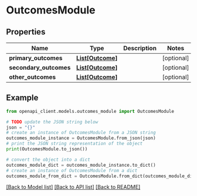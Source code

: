 # OutcomesModule


## Properties

Name | Type | Description | Notes
------------ | ------------- | ------------- | -------------
**primary_outcomes** | [**List[Outcome]**](Outcome.md) |  | [optional] 
**secondary_outcomes** | [**List[Outcome]**](Outcome.md) |  | [optional] 
**other_outcomes** | [**List[Outcome]**](Outcome.md) |  | [optional] 

## Example

```python
from openapi_client.models.outcomes_module import OutcomesModule

# TODO update the JSON string below
json = "{}"
# create an instance of OutcomesModule from a JSON string
outcomes_module_instance = OutcomesModule.from_json(json)
# print the JSON string representation of the object
print(OutcomesModule.to_json())

# convert the object into a dict
outcomes_module_dict = outcomes_module_instance.to_dict()
# create an instance of OutcomesModule from a dict
outcomes_module_from_dict = OutcomesModule.from_dict(outcomes_module_dict)
```
[[Back to Model list]](../README.md#documentation-for-models) [[Back to API list]](../README.md#documentation-for-api-endpoints) [[Back to README]](../README.md)


